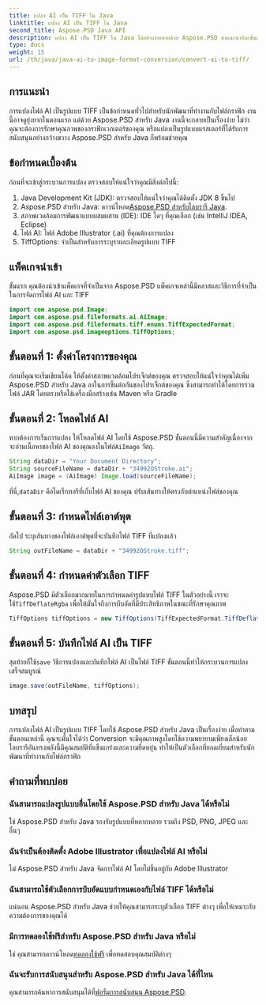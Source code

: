 ```yaml
---
title: แปลง AI เป็น TIFF ใน Java
linktitle: แปลง AI เป็น TIFF ใน Java
second_title: Aspose.PSD Java API
description: แปลง AI เป็น TIFF ใน Java ได้อย่างง่ายดายด้วย Aspose.PSD คำแนะนำทีละขั้นตอนสำหรับนักพัฒนา รวมการดาวน์โหลด การตั้งค่า และข้อมูลโค้ด
type: docs
weight: 15
url: /th/java/java-ai-to-image-format-conversion/convert-ai-to-tiff/
---
```

## การแนะนำ
การแปลงไฟล์ AI เป็นรูปแบบ TIFF เป็นข้อกำหนดทั่วไปสำหรับนักพัฒนาที่ทำงานกับไฟล์กราฟิก งานนี้อาจดูยุ่งยากในตอนแรก แต่ด้วย Aspose.PSD สำหรับ Java งานนี้จะกลายเป็นเรื่องง่าย ไม่ว่าคุณจะต้องการรักษาคุณภาพของกราฟิกเวกเตอร์ของคุณ หรือแปลงเป็นรูปแบบแรสเตอร์ที่ได้รับการสนับสนุนอย่างกว้างขวาง Aspose.PSD สำหรับ Java ก็พร้อมช่วยคุณ
## ข้อกำหนดเบื้องต้น
ก่อนที่จะเข้าสู่กระบวนการแปลง ตรวจสอบให้แน่ใจว่าคุณมีสิ่งต่อไปนี้:
1. Java Development Kit (JDK): ตรวจสอบให้แน่ใจว่าคุณได้ติดตั้ง JDK 8 ขึ้นไป
2. Aspose.PSD สำหรับ Java: ดาวน์โหลด[Aspose.PSD สำหรับไลบรารี Java](https://releases.aspose.com/psd/java/).
3. สภาพแวดล้อมการพัฒนาแบบผสมผสาน (IDE): IDE ใดๆ ที่คุณเลือก (เช่น IntelliJ IDEA, Eclipse)
4. ไฟล์ AI: ไฟล์ Adobe Illustrator (.ai) ที่คุณต้องการแปลง
5. TiffOptions: จำเป็นสำหรับการระบุรายละเอียดรูปแบบ TIFF
## แพ็คเกจนำเข้า
ขั้นแรก คุณต้องนำเข้าแพ็คเกจที่จำเป็นจาก Aspose.PSD แพ็คเกจเหล่านี้มีคลาสและวิธีการที่จำเป็นในการจัดการไฟล์ AI และ TIFF
```java
import com.aspose.psd.Image;
import com.aspose.psd.fileformats.ai.AiImage;
import com.aspose.psd.fileformats.tiff.enums.TiffExpectedFormat;
import com.aspose.psd.imageoptions.TiffOptions;
```
## ขั้นตอนที่ 1: ตั้งค่าโครงการของคุณ
ก่อนที่คุณจะเริ่มเขียนโค้ด ให้ตั้งค่าสภาพแวดล้อมโปรเจ็กต์ของคุณ ตรวจสอบให้แน่ใจว่าคุณได้เพิ่ม Aspose.PSD สำหรับ Java ลงในการขึ้นต่อกันของโปรเจ็กต์ของคุณ ซึ่งสามารถทำได้โดยการรวมไฟล์ JAR โดยตรงหรือใช้เครื่องมือสร้างเช่น Maven หรือ Gradle
## ขั้นตอนที่ 2: โหลดไฟล์ AI
 หากต้องการเริ่มการแปลง ให้โหลดไฟล์ AI โดยใช้ Aspose.PSD ขั้นตอนนี้มีความสำคัญเนื่องจากจะอ่านเนื้อหาของไฟล์ AI ของคุณลงในไฟล์`AiImage` วัตถุ.
```java
String dataDir = "Your Document Directory";
String sourceFileName = dataDir + "34992OStroke.ai";
AiImage image = (AiImage) Image.load(sourceFileName);
```
 ที่นี่,`dataDir` คือไดเร็กทอรีที่เก็บไฟล์ AI ของคุณ ปรับเส้นทางให้ตรงกับตำแหน่งไฟล์ของคุณ
## ขั้นตอนที่ 3: กำหนดไฟล์เอาต์พุต
ถัดไป ระบุเส้นทางของไฟล์เอาต์พุตที่จะบันทึกไฟล์ TIFF ที่แปลงแล้ว
```java
String outFileName = dataDir + "34992OStroke.tiff";
```
## ขั้นตอนที่ 4: กำหนดค่าตัวเลือก TIFF
 Aspose.PSD มีตัวเลือกมากมายในการกำหนดค่ารูปแบบไฟล์ TIFF ในตัวอย่างนี้ เราจะใช้`TiffDeflateRgba` เพื่อให้มั่นใจถึงการบีบอัดที่มีประสิทธิภาพในขณะที่รักษาคุณภาพ
```java
TiffOptions tiffOptions = new TiffOptions(TiffExpectedFormat.TiffDeflateRgba);
```
## ขั้นตอนที่ 5: บันทึกไฟล์ AI เป็น TIFF
 สุดท้ายก็ใช้`save` วิธีการแปลงและบันทึกไฟล์ AI เป็นไฟล์ TIFF ขั้นตอนนี้ทำให้กระบวนการแปลงเสร็จสมบูรณ์
```java
image.save(outFileName, tiffOptions);
```

## บทสรุป
การแปลงไฟล์ AI เป็นรูปแบบ TIFF โดยใช้ Aspose.PSD สำหรับ Java เป็นเรื่องง่าย เมื่อทำตามขั้นตอนเหล่านี้ คุณจะมั่นใจได้ว่า Conversion จะมีคุณภาพสูงโดยใช้ความพยายามเพียงเล็กน้อย ไลบรารีอันทรงพลังนี้มีคุณสมบัติที่แข็งแกร่งและความยืดหยุ่น ทำให้เป็นตัวเลือกที่ยอดเยี่ยมสำหรับนักพัฒนาที่ทำงานกับไฟล์กราฟิก
## คำถามที่พบบ่อย
### ฉันสามารถแปลงรูปแบบอื่นโดยใช้ Aspose.PSD สำหรับ Java ได้หรือไม่
ใช่ Aspose.PSD สำหรับ Java รองรับรูปแบบที่หลากหลาย รวมถึง PSD, PNG, JPEG และอื่นๆ
### ฉันจำเป็นต้องติดตั้ง Adobe Illustrator เพื่อแปลงไฟล์ AI หรือไม่
ไม่ Aspose.PSD สำหรับ Java จัดการไฟล์ AI โดยไม่ขึ้นอยู่กับ Adobe Illustrator
### ฉันสามารถใช้ตัวเลือกการบีบอัดแบบกำหนดเองกับไฟล์ TIFF ได้หรือไม่
แน่นอน Aspose.PSD สำหรับ Java ช่วยให้คุณสามารถระบุตัวเลือก TIFF ต่างๆ เพื่อให้เหมาะกับความต้องการของคุณได้
### มีการทดลองใช้ฟรีสำหรับ Aspose.PSD สำหรับ Java หรือไม่
 ใช่ คุณสามารถดาวน์โหลด[ทดลองใช้ฟรี](https://releases.aspose.com/) เพื่อทดสอบคุณสมบัติต่างๆ
### ฉันจะรับการสนับสนุนสำหรับ Aspose.PSD สำหรับ Java ได้ที่ไหน
 คุณสามารถค้นหาการสนับสนุนได้ที่[ฟอรั่มการสนับสนุน Aspose.PSD](https://forum.aspose.com/c/psd/34).